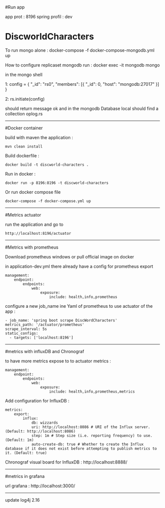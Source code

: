 #Run app 

app prot : 8196
spring profil : dev 

# DiscworldCharacters

To run mongo alone : docker-compose -f docker-compose-mongodb.yml up

How to configure replicaset mongodb run : docker exec -it mongodb mongo

in the mongo shell

1: config = { "_id": "rs0", "members": [{ "_id": 0, "host": "mongodb:27017" }] }

2: rs.initiate(config)

should return message ok and in the mongodb Database local should find a collection oplog.rs


---------------------------------------------
#Docker container

build with maven the application : 

    mvn clean install

Build dockerfile :
 
    docker build -t discworld-characters .

Run in docker : 

    docker run -p 8196:8196 -t discworld-characters

Or run docker compose file

    docker-compose -f docker-compose.yml up


----------------------------------------------------
#Metrics actuator

run the application and go to 
    
    http://localhost:8196/actuator

----------------------------------------------------
#Metrics with prometheus

Download prometheus windows or pull official image on docker

in application-dev.yml there already have a config for prometheus export 
    
    management:
        endpoint:
            endpoints:
                web:
                    exposure:
                        include: health,info,prometheus

configure a new job_name ine Yaml of prometheus to use actuator of the app : 
    
    - job_name: 'spring boot scrape DiscWordCharacters'
    metrics_path: '/actuator/prometheus'
    scrape_interval: 5s
    static_configs:
      - targets: ['localhost:8196']

---------------------------------------------
#metrics with influxDB and Chronograf

to have more metrics expose to to actuator metrics : 

    management:
        endpoint:
            endpoints:
                web:
                    exposure:
                        include: health,info,prometheus,metrics

Add configuration for InfluxDB :

    metrics:
        export:
            influx:
                db: wizzards
                uri: http://localhost:8086 # URI of the Influx server. (Default: http://localhost:8086)
                step: 1m # Step size (i.e. reporting frequency) to use. (Default: 1m)
                auto-create-db: true # Whether to create the Influx database if it does not exist before attempting to publish metrics to it. (Default: true)


Chronograf visual board for InfluxDB : http://localhost:8888/

--------------------------------------------
#metrics in grafana

url grafana : http://localhost:3000/

----------------------------------------------

update log4j 2.16
    

